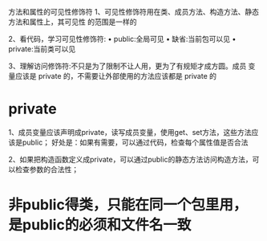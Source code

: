方法和属性的可见性修饰符
1、可见性修饰符用在类、成员方法、构造方法、静态方法和属性上，其可见性 的范围是一样的

2、看代码，学习可见性修饰符:
• public:全局可见
• 缺省:当前包可以见
• private:当前类可以见

3、理解访问修饰符:不只是为了限制不让人用，更为了有规矩才成方圆。成员 变量应该是 private 的，不需要让外部使用的方法应该都是 private 的

# private
1、成员变量应该声明成private，读写成员变量，使用get、set方法，这些方法应该是public；
好处是：如果有需要，可以通过代码，检查每个属性值是否合法

2、如果把构造函数定义成private，可以通过public的静态方法访问构造方法，可以检查参数的合法性；

# 非public得类，只能在同一个包里用，是public的必须和文件名一致